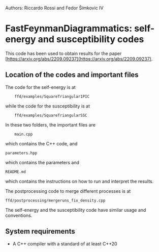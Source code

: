 Authors: Riccardo Rossi and Fedor Šimkovic IV

# FastFeynmanDiagrammatics: self-energy and susceptibility codes
This code has been used to obtain results for the paper [https://arxiv.org/abs/2209.09237](https://arxiv.org/abs/2209.09237).

## Location of the codes and important files

The code for the self-energy is at
```
    ffd/examples/SquareTriangular1PIC
```
while the code for the susceptibility is at
```
    ffd/examples/SquareTriangularSSC
```
In these two folders, the important files are 
```
    main.cpp
``` 
which contains the C++ code, and
```
parameters.hpp
```
which contains the parameters and
```
README.md
```
which contains the instructions on how to run and interpret the results.

The postprocessing code to merge different processes is at
```
ffd/postprocessing/mergeruns_fix_density.cpp
```

The self-energy and the susceptibility code have similar usage and conventions.

## System requirements
- A C++ compiler with a standard of at least C++20